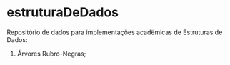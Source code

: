 # estruturaDeDados
Repositório de dados para implementações acadëmicas de Estruturas de Dados:

1. Árvores Rubro-Negras;
